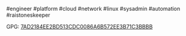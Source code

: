 #engineer #platform #cloud #network #linux #sysadmin #automation #raistoneskeeper

GPG: [7AD2184EE2BD513CDC0086A6B572EE3B71C3BBBB](https://keys.openpgp.org/vks/v1/by-fingerprint/7AD2184EE2BD513CDC0086A6B572EE3B71C3BBBB)

<!--
**tepzilon/tepzilon** is a ✨ _special_ ✨ repository because its `README.md` (this file) appears on your GitHub profile.

Here are some ideas to get you started:

- 🔭 I’m currently working on ...
- 🌱 I’m currently learning ...
- 👯 I’m looking to collaborate on ...
- 🤔 I’m looking for help with ...
- 💬 Ask me about ...
- 📫 How to reach me: ...
- 😄 Pronouns: ...
- ⚡ Fun fact: ...
-->
